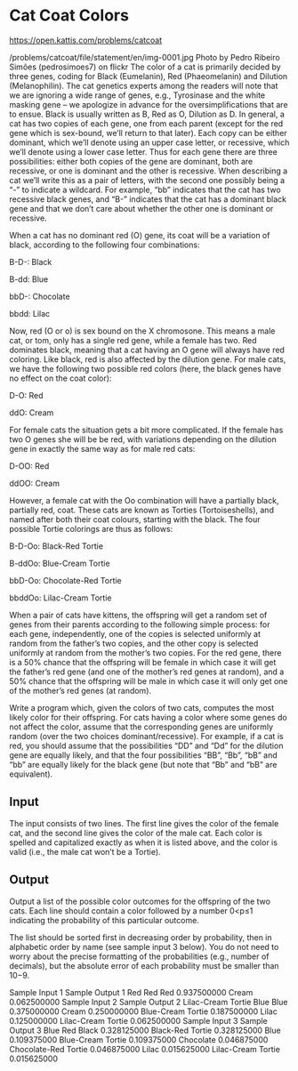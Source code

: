 # Cat Coat Colors

https://open.kattis.com/problems/catcoat

/problems/catcoat/file/statement/en/img-0001.jpg
Photo by Pedro Ribeiro Simões (pedrosimoes7) on flickr
The color of a cat is primarily decided by three genes, coding for Black (Eumelanin), Red (Phaeomelanin) and Dilution (Melanophilin). The cat genetics experts among the readers will note that we are ignoring a wide range of genes, e.g., Tyrosinase and the white masking gene – we apologize in advance for the oversimplifications that are to ensue.
Black is usually written as B, Red as O, Dilution as D. In general, a cat has two copies of each gene, one from each parent (except for the red gene which is sex-bound, we’ll return to that later). Each copy can be either dominant, which we’ll denote using an upper case letter, or recessive, which we’ll denote using a lower case letter. Thus for each gene there are three possibilities: either both copies of the gene are dominant, both are recessive, or one is dominant and the other is recessive. When describing a cat we’ll write this as a pair of letters, with the second one possibly being a “-” to indicate a wildcard. For example, “bb” indicates that the cat has two recessive black genes, and “B-” indicates that the cat has a dominant black gene and that we don’t care about whether the other one is dominant or recessive.

When a cat has no dominant red (O) gene, its coat will be a variation of black, according to the following four combinations:

B-D-: Black

B-dd: Blue

bbD-: Chocolate

bbdd: Lilac

Now, red (O or o) is sex bound on the X chromosone. This means a male cat, or tom, only has a single red gene, while a female has two. Red dominates black, meaning that a cat having an O gene will always have red coloring. Like black, red is also affected by the dilution gene. For male cats, we have the following two possible red colors (here, the black genes have no effect on the coat color):

D-O: Red

ddO: Cream

For female cats the situation gets a bit more complicated. If the female has two O genes she will be be red, with variations depending on the dilution gene in exactly the same way as for male red cats:

D-OO: Red

ddOO: Cream

However, a female cat with the Oo combination will have a partially black, partially red, coat. These cats are known as Torties (Tortoiseshells), and named after both their coat colours, starting with the black. The four possible Tortie colorings are thus as follows:

B-D-Oo: Black-Red Tortie

B-ddOo: Blue-Cream Tortie

bbD-Oo: Chocolate-Red Tortie

bbddOo: Lilac-Cream Tortie

When a pair of cats have kittens, the offspring will get a random set of genes from their parents according to the following simple process: for each gene, independently, one of the copies is selected uniformly at random from the father’s two copies, and the other copy is selected uniformly at random from the mother’s two copies. For the red gene, there is a 50% chance that the offspring will be female in which case it will get the father’s red gene (and one of the mother’s red genes at random), and a 50% chance that the offspring will be male in which case it will only get one of the mother’s red genes (at random).

Write a program which, given the colors of two cats, computes the most likely color for their offspring. For cats having a color where some genes do not affect the color, assume that the corresponding genes are uniformly random (over the two choices dominant/recessive). For example, if a cat is red, you should assume that the possibilities “DD” and “Dd” for the dilution gene are equally likely, and that the four possibilities “BB”, “Bb”, “bB” and “bb” are equally likely for the black gene (but note that “Bb” and “bB” are equivalent).

## Input
The input consists of two lines. The first line gives the color of the female cat, and the second line gives the color of the male cat. Each color is spelled and capitalized exactly as when it is listed above, and the color is valid (i.e., the male cat won’t be a Tortie).

## Output
Output a list of the possible color outcomes for the offspring of the two cats. Each line should contain a color followed by a number 0<p≤1 indicating the probability of this particular outcome.

The list should be sorted first in decreasing order by probability, then in alphabetic order by name (see sample input 3 below). You do not need to worry about the precise formatting of the probabilities (e.g., number of decimals), but the absolute error of each probability must be smaller than 10−9.

Sample Input 1	Sample Output 1
Red
Red
Red 0.937500000
Cream 0.062500000
Sample Input 2	Sample Output 2
Lilac-Cream Tortie
Blue
Blue 0.375000000
Cream 0.250000000
Blue-Cream Tortie 0.187500000
Lilac 0.125000000
Lilac-Cream Tortie 0.062500000
Sample Input 3	Sample Output 3
Blue
Red
Black 0.328125000
Black-Red Tortie 0.328125000
Blue 0.109375000
Blue-Cream Tortie 0.109375000
Chocolate 0.046875000
Chocolate-Red Tortie 0.046875000
Lilac 0.015625000
Lilac-Cream Tortie 0.015625000
